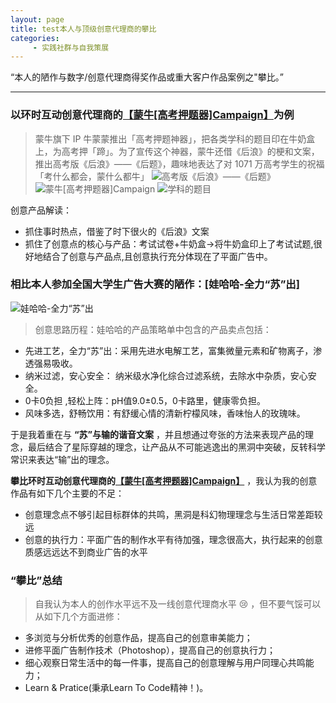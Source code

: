 ```yaml
---
layout: page
title: test本人与顶级创意代理商的攀比
categories:
     - 实践社群与自我策展
---
```



“本人的陋作与数字/创意代理商得奖作品或重大客户作品案例之"攀比。”

---

### 以环时互动创意代理商的[【蒙牛[高考押题器]Campaign】](https://socialbeta.com/c/3036)为例
> 蒙牛旗下 IP 牛蒙蒙推出「高考押题神器」，把各类学科的题目印在牛奶盒上，为高考押「蹄」。为了宣传这个神器，蒙牛还借《后浪》的梗和文案，推出高考版《后浪》——《后题》，趣味地表达了对 1071 万高考学生的祝福「考什么都会，蒙什么都牛」
![高考版《后浪》——《后题》](https://socialbeta.oss-cn-hangzhou.aliyuncs.com/upload/24325-1593403030.jpg "高考版《后浪》——《后题》")
![蒙牛[高考押题器]Campaign](https://socialbeta.oss-cn-hangzhou.aliyuncs.com/upload/24325-1593403039.jpg "蒙牛[高考押题器]Campaign")
![学科的题目](https://socialbeta.oss-cn-hangzhou.aliyuncs.com/upload/24325-1593403047.jpg "学科的题目")

创意产品解读：
* 抓住事时热点，借鉴了时下很火的《后浪》文案
* 抓住了创意点的核心与产品：考试试卷+牛奶盒→将牛奶盒印上了考试试题,很好地结合了创意与产品点,且创意执行充分体现在了平面广告中。


### 相比本人参加全国大学生广告大赛的陋作：[娃哈哈-全力“苏”出]
![娃哈哈-全力“苏”出](https://images.gitee.com/uploads/images/2021/0423/233414_decd31b9_4864777.png "娃哈哈2.png")
>创意思路历程：娃哈哈的产品策略单中包含的产品卖点包括：
* 先进工艺，全力“苏”出：采用先进水电解工艺，富集微量元素和矿物离子，渗透强易吸收。
* 纳米过滤，安心安全： 纳米级水净化综合过滤系统，去除水中杂质，安心安全。
* 0卡0负担 ,轻松上阵：pH值9.0±0.5，0卡路里，健康零负担。
* 风味多选，舒畅饮用：有舒缓心情的清新柠檬风味，香味怡人的玫瑰味。
  
于是我着重在与 **“苏”与输的谐音文案** ，并且想通过夸张的方法来表现产品的理念，最后结合了星际穿越的理念，让产品从不可能逃逸出的黑洞中突破，反转科学常识来表达“输”出的理念。  

 **攀比环时互动创意代理商的[【蒙牛[高考押题器]Campaign】](https://socialbeta.com/c/3036)** ，我认为我的创意作品有如下几个主要的不足：
* 创意理念点不够引起目标群体的共鸣，黑洞是科幻物理理念与生活日常差距较远
* 创意的执行力：平面广告的制作水平有待加强，理念很高大，执行起来的创意质感远远达不到商业广告的水平

### “攀比”总结
> 自我认为本人的创作水平远不及一线创意代理商水平 :cry: ，但不要气馁可以从如下几个方面进修：
* 多浏览与分析优秀的创意作品，提高自己的创意审美能力；
* 进修平面广告制作技术（Photoshop），提高自己的创意执行力；
* 细心观察日常生活中的每一件事，提高自己的创意理解与用户同理心共鸣能力；
* Learn & Pratice(秉承Learn To Code精神！)。
